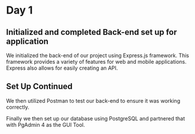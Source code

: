 # Day 1
## Initialized and completed Back-end set up for application

We initialized the back-end of our project using Express.js framework. This framework provides a variety of features for web and mobile applications.
Express also allows for easily creating an API.

## Set Up Continued
We then utilized Postman to test our back-end to ensure it was working correctly. 

Finally we then set up our database using PostgreSQL and partnered that with PgAdmin 4 as the GUI Tool.
